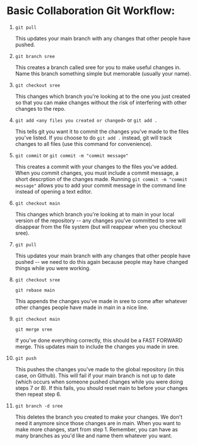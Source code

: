 
# Basic Collaboration Git Workflow:

1. `git pull`

   This updates your main branch with any changes that other people have pushed.

2. `git branch sree`

   This creates a branch called sree for you to make useful changes in. Name this branch something simple but memorable (usually your name).

3. `git checkout sree`

	 This changes which branch you're looking at to the one you just created so that you can make changes without the risk of interfering with other changes to the repo.

4. `git add <any files you created or changed>` or `git add .`

   This tells git you want it to commit the changes you've made to the files you've listed. If you choose to do `git add .` instead, git will track changes to all files (use this command for convenience).

5. `git commit` or `git commit -m "commit message"`

   This creates a commit with your changes to the files you've added. When you commit changes, you must include a commit message, a short descrption of the changes made. Running `git commit -m "commit message"` allows you to add your commit message in the command line instead of opening a text editor.

6. `git checkout main`

	This changes which branch you're looking at to main in your local version of the repository -- any changes you've committed to sree will disappear from the file system (but will reappear when you checkout sree).

7. `git pull`

	 This updates your main branch with any changes that other people have pushed -- we need to do this again because people may have changed things while you were working.

8. `git checkout sree`
	
	`git rebase main`

	This appends the changes you've made in sree to come after whatever other changes people have made in main in a nice line.

9. `git checkout main`
	
	`git merge sree`

	 If you've done everything correctly, this should be a FAST FORWARD merge. This updates main to include the changes you made in sree.

10. `git push`

	 This pushes the changes you've made to the global repository (in this case, on Github). This will fail if your main branch is not up to date (which occurs when someone pushed changes while you were doing steps 7 or 8). If this fails, you should reset main to before your changes then repeat step 6.
	 
11. `git branch -d sree`

	 This deletes the branch you created to make your changes. We don't need it anymore since those changes are in main. When you want to make more changes, start from step 1. Remember, you can have as many branches as you'd like and name them whatever you want.
